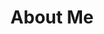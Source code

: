 ---
title: "About Me"
layout: single
excerpt: "Page not found. Your pixels are in another canvas."
sitemap: false
permalink: /about/
---